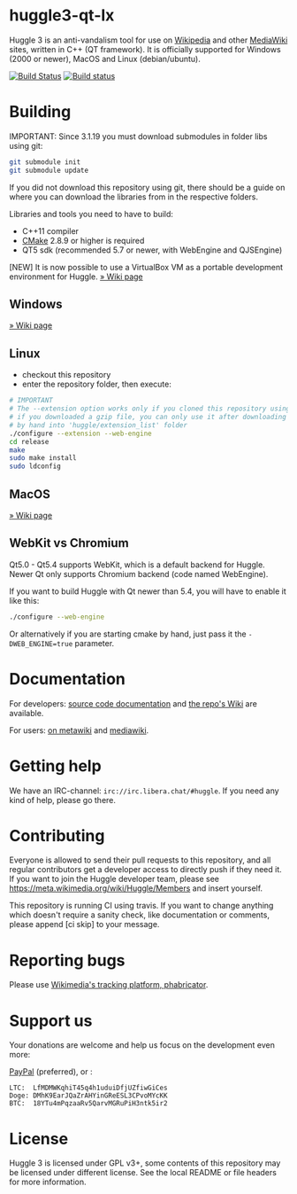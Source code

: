 huggle3-qt-lx
=============

Huggle 3 is an anti-vandalism tool for use on [Wikipedia](https://wikipedia.org) and other [MediaWiki](https://mediawiki.org) sites, written in C++ (QT framework). It is officially supported for Windows (2000 or newer), MacOS and Linux (debian/ubuntu).

[![Build Status](https://api.travis-ci.org/huggle/huggle3-qt-lx.png?branch=master)](https://travis-ci.org/huggle/huggle3-qt-lx/)
[![Build status](https://ci.appveyor.com/api/projects/status/huy2phxnc95m77sl?svg=true)](https://ci.appveyor.com/project/benapetr/huggle3-qt-lx)

Building
=========

IMPORTANT: Since 3.1.19 you must download submodules in folder libs using git:

```sh
git submodule init
git submodule update
```

If you did not download this repository using git, there should be a guide on where you can download the libraries from in the respective folders.

Libraries and tools you need to have to build:

* C++11 compiler
* [CMake](https://github.com/Kitware/CMake) 2.8.9 or higher is required
* QT5 sdk (recommended 5.7 or newer, with WebEngine and QJSEngine)

[NEW] It is now possible to use a VirtualBox VM as a portable development environment for Huggle. [» Wiki page](https://github.com/huggle/huggle3-qt-lx/wiki/Portable-development-environment)

Windows
-------------

[» Wiki page](https://github.com/huggle/huggle3-qt-lx/wiki/Building-on-Windows)

Linux
-------------

* checkout this repository
* enter the repository folder, then execute:

```sh
# IMPORTANT
# The --extension option works only if you cloned this repository using git
# if you downloaded a gzip file, you can only use it after downloading them
# by hand into 'huggle/extension_list' folder
./configure --extension --web-engine
cd release
make
sudo make install
sudo ldconfig
```

MacOS
------------

[» Wiki page](https://github.com/huggle/huggle3-qt-lx/wiki/Building-on-MacOS)

WebKit vs Chromium
-------------------

Qt5.0 - Qt5.4 supports WebKit, which is a default backend for Huggle. Newer Qt only supports Chromium backend (code named WebEngine).

If you want to build Huggle with Qt newer than 5.4, you will have to enable it like this:

```sh
./configure --web-engine
```

Or alternatively if you are starting cmake by hand, just pass it the `-DWEB_ENGINE=true` parameter.

Documentation
=========

For developers: [source code documentation](https://tools.wmflabs.org/huggle/docs/head/) and [the repo's Wiki](https://github.com/huggle/huggle3-qt-lx/wiki) are available.

For users: [on metawiki](https://meta.wikimedia.org/wiki/Huggle) and [mediawiki](https://www.mediawiki.org/wiki/Manual:Huggle).

Getting help
=========

We have an IRC-channel: `irc://irc.libera.chat/#huggle`. If you need any kind of help, please go there.

Contributing
=========

Everyone is allowed to send their pull requests to this repository, and all regular contributors
get a developer access to directly push if they need it. If you want to join the Huggle
developer team, please see <https://meta.wikimedia.org/wiki/Huggle/Members> and insert yourself.

This repository is running CI using travis. If you want to change anything which doesn't require a
sanity check, like documentation or comments, please append [ci skip] to your message.

Reporting bugs
=========

Please use [Wikimedia's tracking platform, phabricator](https://phabricator.wikimedia.org/maniphest/task/create/?projects=Huggle).

Support us
=========

Your donations are welcome and help us focus on the development even more:

[PayPal](http://tools.wmflabs.org/huggle/donate.htm) (preferred), or :

```
LTC:  LfMDMWKqhiT45q4h1uduiDfjUZfiwGiCes
Doge: DMhK9EarJQaZrAHYinGReESL3CPvoMYcKK
BTC:  18YTu4mPqzaaRv5QarvMGRuPiH3ntk5ir2
```

License
=========

Huggle 3 is licensed under GPL v3+, some contents of this repository may be licensed under
different license. See the local README or file headers for more information.

